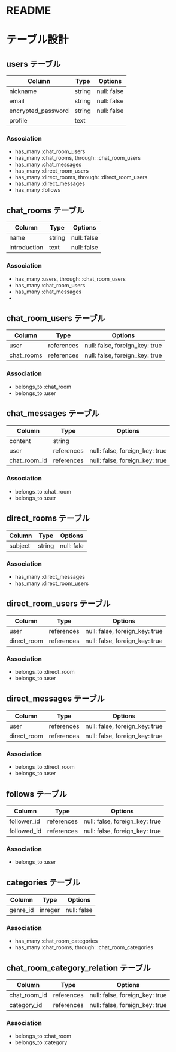 # README

# テーブル設計

## users テーブル

| Column             | Type   | Options     |
| ------------------ | ------ | ----------- |
| nickname           | string | null: false |
| email              | string | null: false |
| encrypted_password | string | null: false |
| profile            | text   |             |

### Association

- has_many :chat_room_users
- has_many :chat_rooms, through: :chat_room_users
- has_many :chat_messages
- has_many :direct_room_users
- has_many :direct_rooms, through: :direct_room_users
- has_many :direct_messages
- has_many :follows

## chat_rooms テーブル

| Column        | Type    | Options     |
| ------------- | ------- | ----------- |
| name          | string  | null: false |
| introduction  | text    | null: false |

### Association

- has_many :users, through: :chat_room_users
- has_many :chat_room_users
- has_many :chat_messages
- 

## chat_room_users テーブル

| Column     | Type       | Options                        |
| ---------- | ---------- | ------------------------------ |
| user       | references | null: false, foreign_key: true |
| chat_rooms | references | null: false, foreign_key: true |

### Association

- belongs_to :chat_room
- belongs_to :user

## chat_messages テーブル

| Column        | Type       | Options                        |
| ------------- | ---------- | ------------------------------ |
| content       | string     |                                |
| user          | references | null: false, foreign_key: true |
| chat_room_id  | references | null: false, foreign_key: true |

### Association

- belongs_to :chat_room
- belongs_to :user

## direct_rooms テーブル

| Column  |  Type  | Options    |
| ------- | ------ | -----------|
| subject | string | null: fale |

### Association

- has_many :direct_messages
- has_many :direct_room_users

## direct_room_users テーブル

| Column         | Type       | Options                        |
| -------------- | ---------- | ------------------------------ |
| user           | references | null: false, foreign_key: true |
| direct_room    | references | null: false, foreign_key: true |

### Association

- belongs_to :direct_room
- belongs_to :user

## direct_messages テーブル

| Column         | Type       | Options                        |
| -------------- | ---------- | ------------------------------ |
| user           | references | null: false, foreign_key: true |
| direct_room    | references | null: false, foreign_key: true |

### Association

- belongs_to :direct_room
- belongs_to :user

## follows テーブル

| Column         | Type       | Options                        |
| -------------- | ---------- | ------------------------------ |
| follower_id    | references | null: false, foreign_key: true |
| followed_id    | references | null: false, foreign_key: true |

### Association

- belongs_to :user

## categories テーブル

| Column      | Type       | Options                        |
| ----------- | ---------- | ------------------------------ |
| genre_id    | inreger    | null: false                    |

### Association

- has_many :chat_room_categories
- has_many :chat_rooms, through: :chat_room_categories

## chat_room_category_relation テーブル

| Column         | Type       | Options                        |
| -------------- | ---------- | ------------------------------ |
| chat_room_id   | references | null: false, foreign_key: true |
| category_id    | references | null: false, foreign_key: true |

### Association

- belongs_to :chat_room
- belongs_to :category


